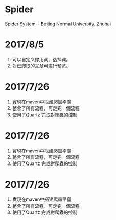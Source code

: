 # Spider
Spider System-- Beijing Normal University, Zhuhai

# 2017/8/5
1. 可以自定义停用词、选择词。
2. 对已爬取的文章可进行预览。

# 2017/7/26
1. 實現在maven中搭建爬蟲平臺
2. 整合了所有流程，可走完一個流程
3. 使用了Quartz 完成對爬蟲的控制

# 2017/7/26
1. 實現在maven中搭建爬蟲平臺
2. 整合了所有流程，可走完一個流程
3. 使用了Quartz 完成對爬蟲的控制

# 2017/7/26
1. 實現在maven中搭建爬蟲平臺
2. 整合了所有流程，可走完一個流程
3. 使用了Quartz 完成對爬蟲的控制
